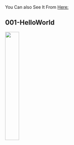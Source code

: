  You Can also See It From [Here:](https://github.com/fasminelee/Android_/blob/master/README.md)

## 001-HelloWorld

<img src="https://github.com/fasminelee/Android_/blob/master/images/001-HelloWorld.png" width="30%" />

